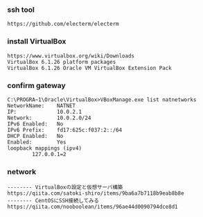 ### ssh tool

```
https://github.com/electerm/electerm
```



### install VirtualBox

```
https://www.virtualbox.org/wiki/Downloads
VirtualBox 6.1.26 platform packages
VirtualBox 6.1.26 Oracle VM VirtualBox Extension Pack
```



### confirm gateway

```
C:\PROGRA~1\Oracle\VirtualBox>VBoxManage.exe list natnetworks
NetworkName:    NATNET
IP:             10.0.2.1
Network:        10.0.2.0/24
IPv6 Enabled:   No
IPv6 Prefix:    fd17:625c:f037:2::/64
DHCP Enabled:   No
Enabled:        Yes
loopback mappings (ipv4)
        127.0.0.1=2

```



### network

```
-------- VirtualBoxの設定と仮想サーバ構築
https://qiita.com/satoki-shiro/items/9ba6a7b7118b9eab8b8e
-------- CentOSにSSH接続してみる
https://qiita.com/nooboolean/items/96ae44d0090794dce8d1
```

